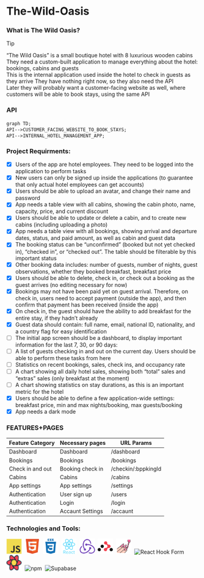# The-Wild-Oasis

### What is The Wild Oasis?

> [!TIP]
> “The Wild Oasis” is a small boutique hotel with 8 luxurious wooden cabins <br/>
> They need a custom-built application to manage
> everything about the hotel: bookings, cabins
> and guests <br/>
> This is the internal application used inside the
> hotel to check in guests as they arrive
> They have nothing right now, so they also need
> the API <br/>
> Later they will probably want a customer-facing
> website as well, where customers will be able to
> book stays, using the same API <br/>

### API

```mermaid
graph TD;
API-->CUSTOMER_FACING_WEBSITE_TO_BOOK_STAYS;
API-->INTERNAL_HOTEL_MANAGEMENT_APP;
```

### Project Requirments:

- [x] Users of the app are hotel employees. They need to be logged into the application to perform tasks
- [x] New users can only be signed up inside the applications (to guarantee that only actual hotel employees can get accounts)
- [x] Users should be able to upload an avatar, and change their name and password
- [x] App needs a table view with all cabins, showing the cabin photo, name, capacity, price, and current discount
- [x] Users should be able to update or delete a cabin, and to create new cabins (including uploading a photo)
- [x] App needs a table view with all bookings, showing arrival and departure dates, status, and paid amount, as well as cabin and guest data
- [x] The booking status can be “unconfirmed” (booked but not yet checked in), “checked in”, or “checked out”. The table should be filterable
      by this important status
- [x] Other booking data includes: number of guests, number of nights, guest observations, whether they booked breakfast, breakfast price
- [x] Users should be able to delete, check in, or check out a booking as the guest arrives (no editing necessary for now)
- [x] Bookings may not have been paid yet on guest arrival. Therefore, on check in, users need to accept payment (outside the app), and
      then confirm that payment has been received (inside the app)
- [x] On check in, the guest should have the ability to add breakfast for the entire stay, if they hadn’t already
- [x] Guest data should contain: full name, email, national ID, nationality, and a country flag for easy identification
- [ ] The initial app screen should be a dashboard, to display important information for the last 7, 30, or 90 days:
- [ ] A list of guests checking in and out on the current day. Users should be able to perform these tasks from here
- [ ] Statistics on recent bookings, sales, check ins, and occupancy rate
- [ ] A chart showing all daily hotel sales, showing both “total” sales and “extras” sales (only breakfast at the moment)
- [ ] A chart showing statistics on stay durations, as this is an important metric for the hotel
- [x] Users should be able to define a few application-wide settings: breakfast price, min and max nights/booking, max guests/booking
- [x] App needs a dark mode

### FEATURES+PAGES

| Feature Category | Necessary pages  | URL Params          |
| ---------------- | ---------------- | ------------------- |
| Dashboard        | Dashboard        | /dashboard          |
| Bookings         | Bookings         | /bookings           |
| Check in and out | Booking check in | /checkin/:bppkingId |
| Cabins           | Cabins           | /cabins             |
| App settings     | App settings     | /settings           |
| Authentication   | User sign up     | /users              |
| Authentication   | Login            | /login              |
| Authentication   | Accaunt Settings | /accaunt            |

### Technologies and Tools:

<img src="https://github.com/devicons/devicon/blob/master/icons/javascript/javascript-original.svg" title="JavaScript" alt="JavaScript" width="40" height="40"/>&nbsp;
<img src="https://github.com/devicons/devicon/blob/master/icons/html5/html5-original.svg" title="HTML5" alt="HTML" width="40" height="40"/>&nbsp;
<img src="https://github.com/devicons/devicon/blob/master/icons/css3/css3-plain-wordmark.svg"  title="CSS3" alt="CSS" width="40" height="40"/>&nbsp;
<img src="https://github.com/devicons/devicon/blob/master/icons/react/react-original-wordmark.svg" title="React" alt="React" width="40" height="40"/>&nbsp;
<img src="https://github.com/devicons/devicon/blob/master/icons/redux/redux-original.svg" title="React Redux" alt="React Redux" width="40" height="40"/>&nbsp;
<img src="https://github.com/devicons/devicon/blob/master/icons/reactrouter/reactrouter-original.svg" title="React Router" alt="React Routher" width="40" height="40"/>&nbsp;
<img src="https://github.com/BekCodingAddict/Icons/blob/master/icons/styled-component/file-type-styled.svg" title="Styled Component" alt="Styled Component" width="40" height="40"/>&nbsp;
<img src="https://react-hook-form.com/images/logo/react-hook-form-logo-only.png" title="React Hook Form" alt="React Hook Form" width="40" height="40"/>&nbsp;
<img src="https://github.com/BekCodingAddict/Icons/blob/master/icons/react-query/logos--react-query-icon.svg" title="React Query" alt="React Query" width="40" height="40"/>&nbsp;
<img src="https://github.com/BekCodingAddict/Icons/blob/master/icons/npm/npm-original-wordmark.svg" title="npm" alt="npm" width="40" height="40"/>&nbsp;
<img src="https://github.com/BekCodingAddict/Icons/blob/master/icons/supabase/supabase-original.svg" title="Supabase" alt="Supabase" width="40" height="40"/>&nbsp;
